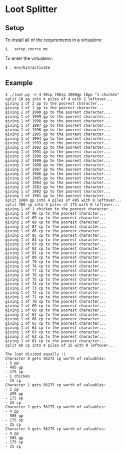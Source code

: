 Loot Splitter
=============

Setup
-----

To install all of the requirements in a virtualenv:

    $ . setup.source_me

To enter the virtualenv:

    $ . env/bin/activate


Example
-------

    $ ./loot.py -n 4 90cp 700sp 2000gp 18pp "1 chicken"
    split 18 pp into 4 piles of 4 with 2 leftover...
    giving 1 of 2 pp to the poorest character...
    giving 1 of 1 pp to the poorest character...
    giving 1 of 2000 gp to the poorest character...
    giving 1 of 1999 gp to the poorest character...
    giving 1 of 1998 gp to the poorest character...
    giving 1 of 1997 gp to the poorest character...
    giving 1 of 1996 gp to the poorest character...
    giving 1 of 1995 gp to the poorest character...
    giving 1 of 1994 gp to the poorest character...
    giving 1 of 1993 gp to the poorest character...
    giving 1 of 1992 gp to the poorest character...
    giving 1 of 1991 gp to the poorest character...
    giving 1 of 1990 gp to the poorest character...
    giving 1 of 1989 gp to the poorest character...
    giving 1 of 1988 gp to the poorest character...
    giving 1 of 1987 gp to the poorest character...
    giving 1 of 1986 gp to the poorest character...
    giving 1 of 1985 gp to the poorest character...
    giving 1 of 1984 gp to the poorest character...
    giving 1 of 1983 gp to the poorest character...
    giving 1 of 1982 gp to the poorest character...
    giving 1 of 1981 gp to the poorest character...
    split 1980 gp into 4 piles of 495 with 0 leftover...
    split 700 sp into 4 piles of 175 with 0 leftover...
    giving 1 of 1 chicken to the poorest character...
    giving 1 of 90 cp to the poorest character...
    giving 1 of 89 cp to the poorest character...
    giving 1 of 88 cp to the poorest character...
    giving 1 of 87 cp to the poorest character...
    giving 1 of 86 cp to the poorest character...
    giving 1 of 85 cp to the poorest character...
    giving 1 of 84 cp to the poorest character...
    giving 1 of 83 cp to the poorest character...
    giving 1 of 82 cp to the poorest character...
    giving 1 of 81 cp to the poorest character...
    giving 1 of 80 cp to the poorest character...
    giving 1 of 79 cp to the poorest character...
    giving 1 of 78 cp to the poorest character...
    giving 1 of 77 cp to the poorest character...
    giving 1 of 76 cp to the poorest character...
    giving 1 of 75 cp to the poorest character...
    giving 1 of 74 cp to the poorest character...
    giving 1 of 73 cp to the poorest character...
    giving 1 of 72 cp to the poorest character...
    giving 1 of 71 cp to the poorest character...
    giving 1 of 70 cp to the poorest character...
    giving 1 of 69 cp to the poorest character...
    giving 1 of 68 cp to the poorest character...
    giving 1 of 67 cp to the poorest character...
    giving 1 of 66 cp to the poorest character...
    giving 1 of 65 cp to the poorest character...
    giving 1 of 64 cp to the poorest character...
    giving 1 of 63 cp to the poorest character...
    giving 1 of 62 cp to the poorest character...
    giving 1 of 61 cp to the poorest character...
    split 60 cp into 4 piles of 15 with 0 leftover...

    The loot divided equally :)
    Character 0 gets 56275 cp worth of valuables:
    - 5 pp
    - 495 gp
    - 175 sp
    - 1 chicken
    - 15 cp
    Character 1 gets 56275 cp worth of valuables:
    - 5 pp
    - 495 gp
    - 175 sp
    - 25 cp
    Character 2 gets 56275 cp worth of valuables:
    - 4 pp
    - 505 gp
    - 175 sp
    - 25 cp
    Character 3 gets 56275 cp worth of valuables:
    - 4 pp
    - 505 gp
    - 175 sp
    - 25 cp
